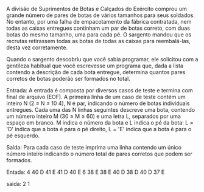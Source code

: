 A divisão de Suprimentos de Botas e Calçados do Exército comprou um grande número de pares de botas de vários tamanhos para seus soldados. No entanto, por uma falha de empacotamento da fábrica contratada, nem todas as caixas entregues continham um par de botas correto, com duas botas do mesmo tamanho, uma para cada pé. O sargento mandou que os recrutas retirassem todas as botas de todas as caixas para reembalá-las, desta vez corretamente.

Quando o sargento descobriu que você sabia programar, ele solicitou com a gentileza habitual que você escrevesse um programa que, dada a lista contendo a descrição de cada bota entregue, determina quantos pares corretos de botas poderão ser formados no total.

Entrada:
A entrada é composta por diversos casos de teste e termina com final de arquivo (EOF). A primeira linha de um caso de teste contém um inteiro N (2 ≤ N ≤ 10 4), N é par, indicando o número de botas individuais entregues. Cada uma das N linhas seguintes descreve uma bota, contendo um número inteiro M (30 ≤ M ≤ 60) e uma letra L, separados por uma espaço em branco. M indica o número da bota e L indica o pé da bota: L = 'D' indica que a bota é para o pé direito, L = 'E' indica que a bota é para o pé esquerdo.


Saída:
Para cada caso de teste imprima uma linha contendo um único número inteiro indicando o número total de pares corretos que podem ser formados.

Entada:
4
40 D
41 E
41 D
40 E
6
38 E
38 E
40 D
38 D
40 D
37 E 

saida:
2
1